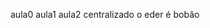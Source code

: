 aula0
aula1
aula2
                    centralizado
                    o eder é bobão
                    
